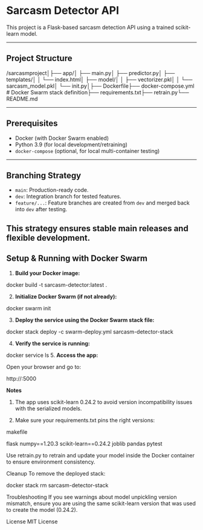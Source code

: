 # Sarcasm Detector API

This project is a Flask-based sarcasm detection API using a trained scikit-learn model.

---

## Project Structure

/sarcasmproject│├── app/│ ├── main.py│ ├── predictor.py│ ├── templates/│ │ └── index.html│ ├── model/│ │ ├── vectorizer.pkl│ │ └── sarcasm_model.pkl│ └── init.py│├── Dockerfile├── docker-compose.yml # Docker Swarm stack definition├── requirements.txt├── retrain.py└── README.md


---

## Prerequisites

- Docker (with Docker Swarm enabled)
- Python 3.9 (for local development/retraining)
- `docker-compose` (optional, for local multi-container testing)

---
## Branching Strategy

- `main`: Production-ready code.
- `dev`: Integration branch for tested features.
- `feature/...`: Feature branches are created from `dev` and merged back into `dev` after testing.

This strategy ensures stable main releases and flexible development.
--------

## Setup & Running with Docker Swarm

1. **Build your Docker image:**

docker build -t sarcasm-detector:latest .

2. **Initialize Docker Swarm (if not already):**

docker swarm init

3. **Deploy the service using the Docker Swarm stack file:**

docker stack deploy -c swarm-deploy.yml sarcasm-detector-stack

4. **Verify the service is running:**

docker service ls
5. **Access the app:**

Open your browser and go to:

http://<your-host-ip>:5000

**Notes**
1. The app uses scikit-learn 0.24.2 to avoid version incompatibility issues with the serialized models.

2. Make sure your requirements.txt pins the right versions:

makefile

flask
numpy==1.20.3
scikit-learn==0.24.2
joblib
pandas
pytest

Use retrain.py to retrain and update your model inside the Docker container to ensure environment consistency.

Cleanup
To remove the deployed stack:

docker stack rm sarcasm-detector-stack

Troubleshooting
If you see warnings about model unpickling version mismatch, ensure you are using the same scikit-learn version that was used to create the model (0.24.2).

License
MIT License

